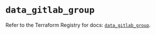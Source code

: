 # `data_gitlab_group`

Refer to the Terraform Registry for docs: [`data_gitlab_group`](https://registry.terraform.io/providers/gitlabhq/gitlab/18.5.0/docs/data-sources/group).
